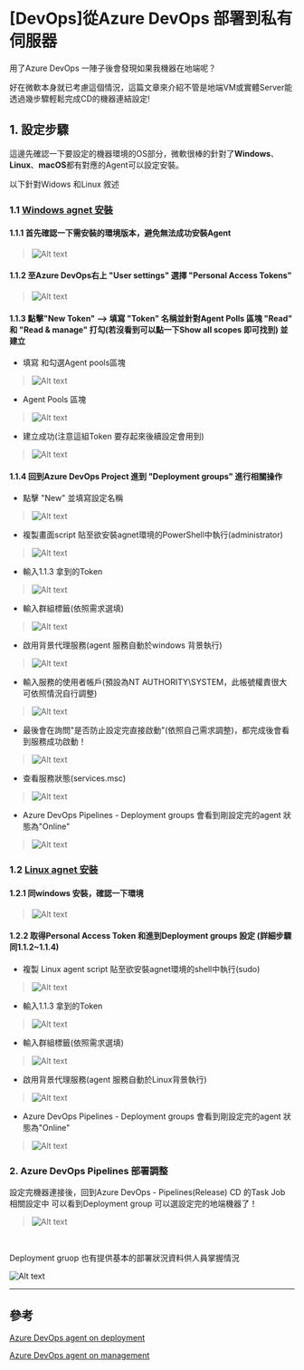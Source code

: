 # [DevOps]從Azure DevOps 部署到私有伺服器


用了Azure DevOps 一陣子後會發現如果我機器在地端呢？

好在微軟本身就已考慮這個情況，這篇文章來介紹不管是地端VM或實體Server能透過幾步驟輕鬆完成CD的機器連結設定!


<!--more-->

## 1. 設定步驟

這邊先確認一下要設定的機器環境的OS部分，微軟很棒的針對了**Windows**、**Linux**、**macOS**都有對應的Agent可以設定安裝。

以下針對Widows 和Linux 敘述


### 1.1  [Windows agnet 安裝](https://learn.microsoft.com/en-us/azure/devops/pipelines/agents/windows-agent?view=azure-devops)

#### 1.1.1 首先確認一下需安裝的環境版本，避免無法成功安裝Agent

>![Alt text](imgs/image-19.png)

#### 1.1.2 至Azure DevOps右上 "User settings" 選擇 "Personal Access Tokens"

> ![Alt text](imgs/image-20.png)


#### 1.1.3 點擊"New Token" --> 填寫 "Token" 名稱並針對Agent Polls 區塊 "Read" 和 "Read & manage" 打勾(若沒看到可以點一下Show all scopes 即可找到) 並建立


- 填寫 和勾選Agent pools區塊
>![Alt text](imgs/image-21.png)

- Agent Pools 區塊 
>![Alt text](imgs/image.png)

- 建立成功(注意這組Token 要存起來後續設定會用到)
>![Alt text](imgs/image-1.png)



#### 1.1.4 回到Azure DevOps Project 進到 "Deployment groups" 進行相關操作


- 點擊 "New" 並填寫設定名稱
>![Alt text](imgs/image-2.png)


- 複製畫面script 貼至欲安裝agnet環境的PowerShell中執行(administrator)
>![Alt text](imgs/image-3.png)

- 輸入1.1.3 拿到的Token 
>![Alt text](imgs/image-4.png)

- 輸入群組標籤(依照需求選填)
>![Alt text](imgs/image-5.png)

- 啟用背景代理服務(agent 服務自動於windows 背景執行)
>![Alt text](imgs/image-6.png)

- 輸入服務的使用者帳戶(預設為NT AUTHORITY\SYSTEM，此帳號權責很大可依照情況自行調整)
>![Alt text](imgs/image-7.png)


- 最後會在詢問"是否防止設定完直接啟動"(依照自己需求調整)，都完成後會看到服務成功啟動！
>![Alt text](imgs/image-8.png)

- 查看服務狀態(services.msc)
>![Alt text](imgs/image-9.png)

- Azure DevOps Pipelines - Deployment groups 會看到剛設定完的agent 狀態為"Online"
>![Alt text](imgs/image-10.png)



### 1.2  [Linux agnet 安裝](https://learn.microsoft.com/en-us/azure/devops/pipelines/agents/linux-agent?view=azure-devops)

#### 1.2.1 同windows 安裝，確認一下環境

>![Alt text](imgs/image-11.png)


#### 1.2.2 取得Personal Access Token 和進到Deployment groups 設定 (詳細步驟同1.1.2~1.1.4)

- 複製 Linux agent script 貼至欲安裝agnet環境的shell中執行(sudo)
>![Alt text](imgs/image-12.png)

- 輸入1.1.3 拿到的Token 
>![Alt text](imgs/image-13.png)

- 輸入群組標籤(依照需求選填)

>![Alt text](imgs/image-14.png)

- 啟用背景代理服務(agent 服務自動於Linux背景執行)

>![Alt text](imgs/image-15.png)

- Azure DevOps Pipelines - Deployment groups 會看到剛設定完的agent 狀態為"Online"
  
>![Alt text](imgs/image-16.png)


### 2. Azure DevOps Pipelines 部署調整

設定完機器連接後，回到Azure DevOps - Pipelines(Release) CD 的Task Job 相關設定中 可以看到Deployment group 可以選設定完的地端機器了！

>![Alt text](imgs/image-17.png)


<br>

Deployment gruop 也有提供基本的部署狀況資料供人員掌握情況

![Alt text](imgs/image-18.png)

---
## 參考
[Azure DevOps agent on deployment](https://learn.microsoft.com/en-us/azure/devops/pipelines/release/deployment-groups/?view=azure-devops#set-up-agents-on-deployment-groups)

[Azure DevOps agent on management](https://learn.microsoft.com/en-us/azure/devops/pipelines/agents/linux-agent?view=azure-devops)


